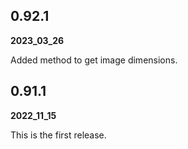 ## 0.92.1
**2023_03_26**

Added method to get image dimensions.

## 0.91.1
**2022_11_15**

This is the first release.

